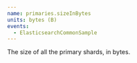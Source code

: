 ```yaml
---
name: primaries.sizeInBytes
units: bytes (B)
events:
  - ElasticsearchCommonSample
---
```


The size of all the primary shards, in bytes.